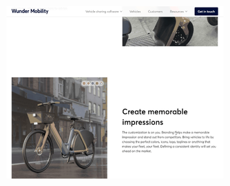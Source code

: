 <img src="https://github.com/z-bj/the-keyboardio-model100/blob/master/Wunder-mobility.gif" height="400" />
